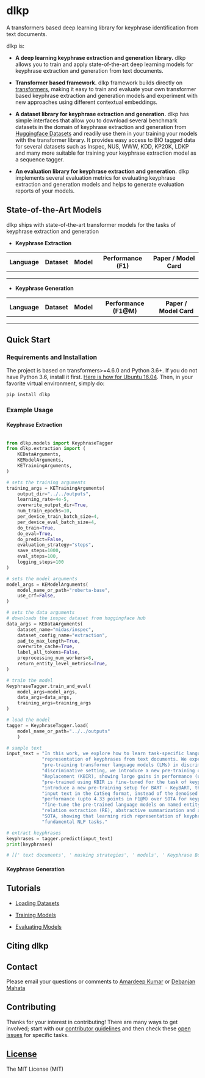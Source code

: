 # dlkp
A transformers based deep learning library for keyphrase identification from text documents.

dlkp is:

* **A deep learning keyphrase extraction and generation library.** dlkp allows you to train and apply state-of-the-art 
  deep learning models for keyphrase extraction and generation from text documents.

* **Transformer based framework.** dlkp framework builds directly on [transformers](https://github.com/huggingface/transformers), 
  making it easy to train and evaluate your own transformer based keyphrase extraction and generation models and experiment with 
  new approaches using different contextual embeddings.

* **A dataset library for keyphrase extraction and generation.** dlkp has simple interfaces that allow you 
  to download several benchmark datasets in the domain of keyphrase extraction and generation from 
  [Huggingface Datasets](https://huggingface.co/docs/datasets/index) and readily use them in your training your models
  with the transformer library. It provides easy access to BIO tagged data for several datasets such as Inspec, NUS, 
  WWW, KDD, KP20K, LDKP and many more suitable for training your keyphrase extraction model as a sequence tagger.

* **An evaluation library for keyphrase extraction and generation.** dlkp implements several evaluation metrics for 
  evaluating keyphrase extraction and generation models and helps to generate evaluation reports of your models.
  

## State-of-the-Art Models

dlkp ships with state-of-the-art transformer models for the tasks of keyphrase extraction and generation 

* **Keyphrase Extraction**

| Language | Dataset | Model | Performance (F1) | Paper / Model Card
|  ---  | ----------- | ---------------- | ------------- | ------------- |
| | | | | |
| | | | | |
| | | | | |

* **Keyphrase Generation**

| Language | Dataset | Model | Performance (F1@M) | Paper / Model Card
|  ---  | ----------- | ---------------- | ------------- | ------------- |
| | | | | |
| | | | | |
| | | | | |
  
## Quick Start

### Requirements and Installation

The project is based on transformers>=4.6.0 and Python 3.6+. If you do not have Python 3.6, install it first. 
[Here is how for Ubuntu 16.04](https://vsupalov.com/developing-with-python3-6-on-ubuntu-16-04/).
Then, in your favorite virtual environment, simply do:

```
pip install dlkp
```

### Example Usage

#### Keyphrase Extraction

```python

from dlkp.models import KeyphraseTagger
from dlkp.extraction import (
    KEDataArguments,
    KEModelArguments,
    KETrainingArguments,
)

# sets the training arguments
training_args = KETrainingArguments(
    output_dir="../../outputs",
    learning_rate=4e-5,
    overwrite_output_dir=True,
    num_train_epochs=10,
    per_device_train_batch_size=4,
    per_device_eval_batch_size=4,
    do_train=True,
    do_eval=True,
    do_predict=False,
    evaluation_strategy="steps",
    save_steps=1000,
    eval_steps=100,
    logging_steps=100
)

# sets the model arguments
model_args = KEModelArguments(
    model_name_or_path="roberta-base",
    use_crf=False,
)

# sets the data arguments
# downloads the inspec dataset from huggingface hub
data_args = KEDataArguments(
    dataset_name="midas/inspec",
    dataset_config_name="extraction",
    pad_to_max_length=True,
    overwrite_cache=True,
    label_all_tokens=False,
    preprocessing_num_workers=8,
    return_entity_level_metrics=True,
)

# train the model
KeyphraseTagger.train_and_eval(
    model_args=model_args,
    data_args=data_args,
    training_args=training_args
)

# load the model
tagger = KeyphraseTagger.load(
    model_name_or_path="../../outputs"
    )

# sample text
input_text = "In this work, we explore how to learn task-specific language models aimed towards learning rich " \
             "representation of keyphrases from text documents. We experiment with different masking strategies for " \
             "pre-training transformer language models (LMs) in discriminative as well as generative settings. In the " \
             "discriminative setting, we introduce a new pre-training objective - Keyphrase Boundary Infilling with " \
             "Replacement (KBIR), showing large gains in performance (upto 9.26 points in F1) over SOTA, when LM " \
             "pre-trained using KBIR is fine-tuned for the task of keyphrase extraction. In the generative setting, we " \
             "introduce a new pre-training setup for BART - KeyBART, that reproduces the keyphrases related to the " \
             "input text in the CatSeq format, instead of the denoised original input. This also led to gains in " \
             "performance (upto 4.33 points in F1@M) over SOTA for keyphrase generation. Additionally, we also " \
             "fine-tune the pre-trained language models on named entity recognition (NER), question answering (QA), " \
             "relation extraction (RE), abstractive summarization and achieve comparable performance with that of the " \
             "SOTA, showing that learning rich representation of keyphrases is indeed beneficial for many other " \
             "fundamental NLP tasks."

# extract keyphrases
keyphrases = tagger.predict(input_text)
print(keyphrases)

# [[' text documents', ' masking strategies', ' models', ' Keyphrase Boundary Infilling with Replacement', 'KBIR', ' KBIR', ' keyphrase extraction', ' BART', ' KeyBART', ' CatSeq', ' named entity recognition', ' question answering', ' relation extraction', ' abstractive summarization', ' NLP']]

```

#### Keyphrase Generation

## Tutorials

* [Loading Datasets](resources/docs/TUTORIAL_LOADING_DATASETS.md)

* [Training Models](resources/docs/TUTORIAL_TRAINING_MODELS.md)

* [Evaluating Models](resources/docs/TUTORIAL_EVALUATING_MODELS.md)

## Citing dlkp

## Contact

Please email your questions or comments to [Amardeep Kumar](https://ad6398.github.io) or [Debanjan Mahata](https://sites.google.com/a/ualr.edu/debanjan-mahata/)

## Contributing

Thanks for your interest in contributing! There are many ways to get involved;
start with our [contributor guidelines](CONTRIBUTING.md) and then
check these [open issues](https://github.com/midas-research/dlkp/issues) for specific tasks.


## [License](/LICENSE)

The MIT License (MIT)
